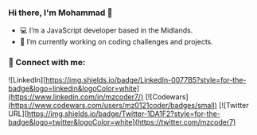 ### Hi there, I'm Mohammad 👋

- 💻 I’m a JavaScript developer based in the Midlands. 
- 🔭 I’m currently working on coding challenges and projects.

### 🤝 Connect with me:
![LinkedIn][https://img.shields.io/badge/LinkedIn-0077B5?style=for-the-badge&logo=linkedin&logoColor=white](https://www.linkedin.com/in/mzcoder7/)
[![Codewars][(https://www.codewars.com/users/mz0121coder/badges/small)](https://www.codewars.com/users/mz0121coder)
[![Twitter URL][https://img.shields.io/badge/Twitter-1DA1F2?style=for-the-badge&logo=twitter&logoColor=white](https://twitter.com/mzcoder7)

<!-- ## &#x1f4c8; GitHub Stats -->
<!-- ![MZ's GitHub stats](https://github-readme-stats.vercel.app/api?username=mz0121coder&show_icons=true&theme=tokyonight) -->
<!--
**mz0121coder/mz0121coder** is a ✨ _special_ ✨ repository because its `README.md` (this file) appears on your GitHub profile.

Here are some ideas to get you started:

- 🔭 I’m currently working on ...
- 🌱 I’m currently learning ...
- 👯 I’m looking to collaborate on ...
- 🤔 I’m looking for help with ...
- 💬 Ask me about ...
- 📫 How to reach me: ...
- 😄 Pronouns: ...
- ⚡ Fun fact: ...
-->
